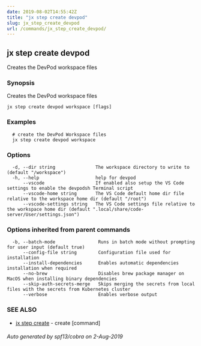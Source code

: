 ```yaml
---
date: 2019-08-02T14:55:42Z
title: "jx step create devpod"
slug: jx_step_create_devpod
url: /commands/jx_step_create_devpod/
---
```

## jx step create devpod

Creates the DevPod workspace files

### Synopsis

Creates the DevPod workspace files

```
jx step create devpod workspace [flags]
```

### Examples

```
  # create the DevPod Workspace files
  jx step create devpod workspace
```

### Options

```
  -d, --dir string               The workspace directory to write to (default "/workspace")
  -h, --help                     help for devpod
      --vscode                   If enabled also setup the VS Code settings to enable the devpodsh Terminal script
      --vscode-home string       The VS Code default home dir file relative to the workspace home dir (default "/root")
      --vscode-settings string   The VS Code settings file relative to the workspace home dir (default ".local/share/code-server/User/settings.json")
```

### Options inherited from parent commands

```
  -b, --batch-mode                Runs in batch mode without prompting for user input (default true)
      --config-file string        Configuration file used for installation
      --install-dependencies      Enables automatic dependencies installation when required
      --no-brew                   Disables brew package manager on MacOS when installing binary dependencies
      --skip-auth-secrets-merge   Skips merging the secrets from local files with the secrets from Kubernetes cluster
      --verbose                   Enables verbose output
```

### SEE ALSO

* [jx step create](/commands/jx_step_create/)	 - create [command]

###### Auto generated by spf13/cobra on 2-Aug-2019
